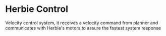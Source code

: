 # Herbie Control

Velocity control system, it receives a velocity command from planner and communicates with Herbie's motors to assure the fastest system response
